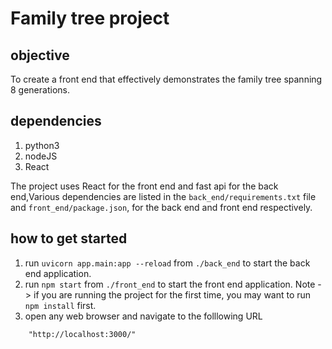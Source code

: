 # Family tree project

## objective

To create a front end that effectively demonstrates the family tree spanning 8 generations.

## dependencies

1. python3
2. nodeJS
3. React

The project uses React for the front end and fast api for the back end,Various dependencies are listed in the `back_end/requirements.txt` file and `front_end/package.json`, for the back end and front end respectively.

## how to get started 

1. run `uvicorn app.main:app --reload` from `./back_end` to start the back end application.
2. run `npm start` from `./front_end` to start the front end application.
    Note -> if you are running the project for the first time, you may want to run `npm install` first.
3. open any web browser and navigate to the folllowing URL
```
    "http://localhost:3000/"
```